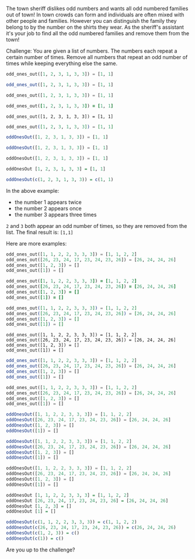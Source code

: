 The town sheriff dislikes odd numbers and wants all odd numbered families out of town! In town crowds can form and individuals are often mixed with other people and families. However you can distinguish the family they belong to by the number on the shirts they wear. As the sheriff's assistant it's your job to find all the odd numbered families and remove them from the town!

Challenge: You are given a list of numbers. The numbers each repeat a certain number of times. Remove all numbers that repeat an odd number of times while keeping everything else the same.

```python
odd_ones_out([1, 2, 3, 1, 3, 3]) = [1, 1]
```
```julia
odd_ones_out([1, 2, 3, 1, 3, 3]) = [1, 1]
```
```php
odd_ones_out([1, 2, 3, 1, 3, 3]) = [1, 1]
```
```ruby
odd_ones_out([1, 2, 3, 1, 3, 3]) = [1, 1]
```
```crystal
odd_ones_out([1, 2, 3, 1, 3, 3]) = [1, 1]
```
```elixir
odd_ones_out([1, 2, 3, 1, 3, 3]) = [1, 1]
```
```javascript
oddOnesOut([1, 2, 3, 1, 3, 3]) = [1, 1]
```
```typescript
oddOnesOut([1, 2, 3, 1, 3, 3]) = [1, 1]
```
```dart
oddOnesOut([1, 2, 3, 1, 3, 3]) = [1, 1]
```
```haskell
oddOnesOut [1, 2, 3, 1, 3, 3] = [1, 1]
```
```r
oddOnesOut(c(1, 2, 3, 1, 3, 3)) = c(1, 1)
```

In the above example:
- the number 1 appears twice
- the number 2 appears once
- the number 3 appears three times

`2` and `3` both appear an odd number of times, so they are removed from the list. The final result is: `[1,1]`

Here are more examples:

```python
odd_ones_out([1, 1, 2, 2, 3, 3, 3]) = [1, 1, 2, 2]
odd_ones_out([26, 23, 24, 17, 23, 24, 23, 26]) = [26, 24, 24, 26]
odd_ones_out([1, 2, 3]) = []
odd_ones_out([1]) = []
```
```ruby
odd_ones_out([1, 1, 2, 2, 3, 3, 3]) = [1, 1, 2, 2]
odd_ones_out([26, 23, 24, 17, 23, 24, 23, 26]) = [26, 24, 24, 26]
odd_ones_out([1, 2, 3]) = []
odd_ones_out([1]) = []
```
```elixir
odd_ones_out([1, 1, 2, 2, 3, 3, 3]) = [1, 1, 2, 2]
odd_ones_out([26, 23, 24, 17, 23, 24, 23, 26]) = [26, 24, 24, 26]
odd_ones_out([1, 2, 3]) = []
odd_ones_out([1]) = []
```
```crystal
odd_ones_out([1, 1, 2, 2, 3, 3, 3]) = [1, 1, 2, 2]
odd_ones_out([26, 23, 24, 17, 23, 24, 23, 26]) = [26, 24, 24, 26]
odd_ones_out([1, 2, 3]) = []
odd_ones_out([1]) = []
```
```julia
odd_ones_out([1, 1, 2, 2, 3, 3, 3]) = [1, 1, 2, 2]
odd_ones_out([26, 23, 24, 17, 23, 24, 23, 26]) = [26, 24, 24, 26]
odd_ones_out([1, 2, 3]) = []
odd_ones_out([1]) = []
```
```php
odd_ones_out([1, 1, 2, 2, 3, 3, 3]) = [1, 1, 2, 2]
odd_ones_out([26, 23, 24, 17, 23, 24, 23, 26]) = [26, 24, 24, 26]
odd_ones_out([1, 2, 3]) = []
odd_ones_out([1]) = []
```
```javascript
oddOnesOut([1, 1, 2, 2, 3, 3, 3]) = [1, 1, 2, 2]
oddOnesOut([26, 23, 24, 17, 23, 24, 23, 26]) = [26, 24, 24, 26]
oddOnesOut([1, 2, 3]) = []
oddOnesOut([1]) = []
```
```typescript
oddOnesOut([1, 1, 2, 2, 3, 3, 3]) = [1, 1, 2, 2]
oddOnesOut([26, 23, 24, 17, 23, 24, 23, 26]) = [26, 24, 24, 26]
oddOnesOut([1, 2, 3]) = []
oddOnesOut([1]) = []
```
```dart
oddOnesOut([1, 1, 2, 2, 3, 3, 3]) = [1, 1, 2, 2]
oddOnesOut([26, 23, 24, 17, 23, 24, 23, 26]) = [26, 24, 24, 26]
oddOnesOut([1, 2, 3]) = []
oddOnesOut([1]) = []
```
```haskell
oddOnesOut [1, 1, 2, 2, 3, 3, 3] = [1, 1, 2, 2]
oddOnesOut [26, 23, 24, 17, 23, 24, 23, 26] = [26, 24, 24, 26]
oddOnesOut [1, 2, 3] = []
oddOnesOut [1] = []
```
```r
oddOnesOut(c(1, 1, 2, 2, 3, 3, 3)) = c(1, 1, 2, 2)
oddOnesOut(c(26, 23, 24, 17, 23, 24, 23, 26)) = c(26, 24, 24, 26)
oddOnesOut(c(1, 2, 3)) = c()
oddOnesOut(c(1)) = c()
```

Are you up to the challenge?
